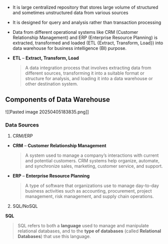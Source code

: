 
- It is large centralized repository that stores large volume of structured and sometimes unstructured data from various sources
- It is designed for query and analysis rather than transaction processing
- Data from different operational systems like CRM (Customer Relationship Management) and ERP (Enterprise Resource Planning) is extracted, transformed and loaded (ETL {Extract, Transform, Load}) into data warehouse for business intelligence (BI) purpose.


- **ETL** – **Extract, Transform, Load**
    
    > A data integration process that involves extracting data from different sources, transforming it into a suitable format or structure for analysis, and loading it into a data warehouse or other destination system.
    


## Components of Data Warehouse

![[Pasted image 20250405183835.png]]


### Data Sources

1. CRM/ERP

- **CRM** – **Customer Relationship Management**
    
    > A system used to manage a company’s interactions with current and potential customers. CRM systems help organize, automate, and synchronize sales, marketing, customer service, and support.
    
- **ERP** – **Enterprise Resource Planning**
    
    > A type of software that organizations use to manage day-to-day business activities such as accounting, procurement, project management, risk management, and supply chain operations.
    
2. SQL/NoSQL

**SQL**
> SQL refers to both a **language** used to manage and manipulate relational databases, and to the **type of databases** (called **Relational Databases**) that use this language.